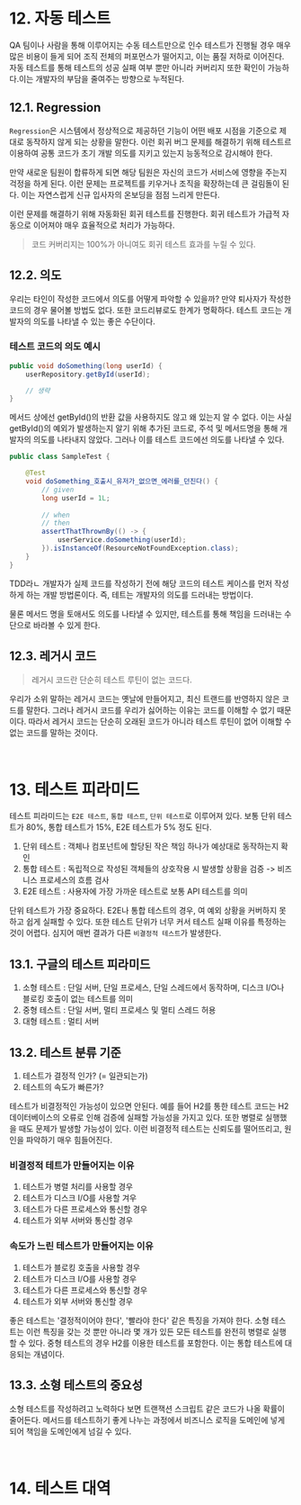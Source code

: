 # 12. 자동 테스트
QA 팀이나 사람을 통해 이루어지는 수동 테스트만으로 인수 테스트가 진행될 경우 매우 많은 비용이 들게 되어 조직 전체의 퍼포먼스가 떨어지고, 이는 품질 저하로 이어진다. 자동 테스트를 통해 테스트의 성공 실패 여부 뿐만 아니라 커버리지 또한 확인이 가능하다.이는 개발자의 부담을 줄여주는 방향으로 누적된다.

## 12.1. Regression
`Regression`은 시스템에서 정상적으로 제공하던 기능이 어떤 배포 시점을 기준으로 제대로 동작하지 않게 되는 상황을 말한다. 이런 회귀 버그 문제를 해결하기 위해 테스트르 이용하여 공통 코드가 초기 개발 의도를 지키고 있는지 능동적으로 감시해야 한다.

만약 새로운 팀원이 합류하게 되면 해당 팀원은 자신의 코드가 서비스에 영향을 주는지 걱정을 하게 된다. 이런 문제는 프로젝트를 키우거나 조직을 확장하는데 큰 걸림돌이 된다. 이는 자연스럽게 신규 입사자의 온보딩을 점점 느리게 만든다.

이런 문제를 해결하기 위해 자동화된 회귀 테스트를 진행한다. 회귀 테스트가 가급적 자동으로 이어져야 매우 효율적으로 처리가 가능하다.

> 코드 커버리지는 100%가 아니여도 회귀 테스트 효과를 누릴 수 있다.

## 12.2. 의도
우리는 타인이 작성한 코드에서 의도를 어떻게 파악할 수 있을까? 만약 퇴사자가 작성한 코드의 경우 물어볼 방법도 없다. 또한 코드리뷰로도 한계가 명확하다. 테스트 코드는 개발자의 의도를 나타낼 수 있는 좋은 수단이다.

### 테스트 코드의 의도 예시
```java
public void doSomething(long userId) {
    userRepository.getById(userId);

    // 생략
}
```

메서드 상에선 getById()의 반환 값을 사용하지도 않고 왜 있는지 알 수 없다. 이는 사실 getById()의 예외가 발생하는지 알기 위해 추가된 코드로, 주석 및 메서드명을 통해 개발자의 의도를 나타내지 않았다. 그러나 이를 테스트 코드에선 의도를 나타낼 수 있다.

```java
public class SampleTest {

    @Test
    void doSomething_호출시_유저가_없으면_에러를_던진다() {
        // given        
        long userId = 1L;       
        
        // when        
        // then        
        assertThatThrownBy(() -> {
            userService.doSomething(userId); 
        }).isInstanceOf(ResourceNotFoundException.class);
    }
}
```
TDD라ㄴ 개발자가 실제 코드를 작성하기 전에 해당 코드의 테스트 케이스를 먼저 작성하게 하는 개발 방법론이다. 즉, 테트는 개발자의 의도를 드러내는 방법이다.

물론 메서드 명을 토애서도 의도를 나타낼 수 있지만, 테스트를 통해 책임을 드러내는 수단으로 바라볼 수 있게 한다. 

## 12.3. 레거시 코드
> 레거시 코드란 단순히 테스트 루틴이 없는 코드다.

우리가 소위 말하는 레거시 코드는 옛날에 만들어지고, 최신 트랜드를 반영하지 않은 코드를 말한다. 그러나 레거시 코드를 우리가 싫어하는 이유는 코드를 이해할 수 없기 때문이다. 따라서 레거시 코드는 단순히 오래된 코드가 아니라 테스트 루틴이 없어 이해할 수 없는 코드를 말하는 것이다.

<br/>

# 13. 테스트 피라미드

테스트 피라미드는 `E2E 테스트`, `통합 테스트`, `단위 테스트`로 이루어져 있다. 보통 단위 테스트가 80%, 통합 테스트가 15%, E2E 테스트가 5% 정도 된다.

1. 단위 테스트 : 객체나 컴포넌트에 할당된 작은 책임 하나가 예상대로 동작하는지 확인
2. 통합 테스트 : 독립적으로 작성된 객체들의 상호작용 시 발생할 상황을 검증 -> 비즈니스 프로세스의 흐름 검사
3. E2E 테스트 : 사용자에 가장 가까운 테스트로 보통 API 테스트를 의미

단위 테스트가 가장 중요하다. E2E나 통합 테스트의 경우, 여 예외 상황을 커버하지 못하고 쉽게 실패할 수 있다. 또한 테스트 단위가 너무 커서 테스트 실패 이유를 특정하는 것이 어렵다. 심지어 매번 결과가 다른 `비결정적 테스트`가 발생한다.

## 13.1. 구글의 테스트 피라미드

1. 소형 테스트 : 단일 서버, 단일 프로세스, 단일 스레드에서 동작하며, 디스크 I/O나 블로킹 호출이 없는 테스트를 의미
2. 중형 테스트 : 단일 서버, 멀티 프로세스 및 멀티 스레드 허용
3. 대형 테스트 : 멀티 서버

## 13.2. 테스트 분류 기준

1. 테스트가 결정적 인가? (= 일관되는가)
2. 테스트의 속도가 빠른가?

테스트가 비결정적인 가능성이 있으면 안된다. 예를 들어 H2를 통한 테스트 코드는 H2 데이터베이스의 오류로 인해 검증에 실패할 가능성을 가지고 있다. 또한 병렬로 실행했을 때도 문제가 발생할 가능성이 있다. 이런 비결정적 테스트는 신뢰도를 떨어뜨리고, 원인을 파악하기 매우 힘들어진다. 

### 비결정적 테트가 만들어지는 이유
1. 테스트가 병렬 처리를 사용할 경우
2. 테스트가 디스크 I/O를 사용할 겨우
3. 테스트가 다른 프로세스와 통신할 경우
4. 테스트가 외부 서버와 통신할 경우

### 속도가 느린 테스트가 만들어지는 이유
1. 테스트가 블로킹 호출을 사용할 경우
2. 테스트가 디스크 I/O를 사용할 경우
3. 테스트가 다른 프로세스와 통신할 경우
4. 테스트가 외부 서버와 통신할 경우

좋은 테스트는 '결정적이어야 한다', '빨라야 한다' 같은 특징을 가져야 한다. 소형 테스트는 이런 특징을 갖는 것 뿐만 아니라 몇 개가 있든 모든 테스트를 완전히 병렬로 실행할 수 있다. 중형 테스트의 경우 H2를 이용한 테스트를 포함한다. 이는 통합 테스트에 대응되는 개념이다.

## 13.3. 소형 테스트의 중요성
소형 테스트를 작성하려고 노력하다 보면 트랜잭션 스크립트 같은 코드가 나올 확률이 줄어든다. 메서드를 테스트하기 좋게 나누는 과정에서 비즈니스 로직을 도메인에 넣게 되어 책임을 도메인에게 넘길 수 있다.

<br/>

# 14. 테스트 대역
